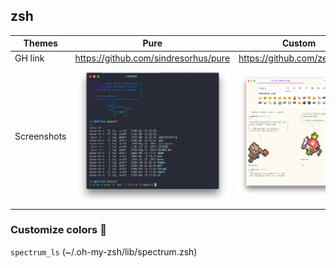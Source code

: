 ## zsh

| Themes | Pure | Custom |
| --- | --- | --- |
| GH link | https://github.com/sindresorhus/pure | https://github.com/zeit/hyper |
| Screenshots | ![pure theme](./pure.png) | ![custom theme](./custom.png) |

### Customize colors 🌈

`spectrum_ls` (~/.oh-my-zsh/lib/spectrum.zsh)
